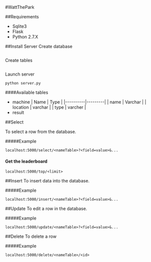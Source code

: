 #WattThePark

##Requirements
* Sqlite3
* Flask
* Python 2.7.X

##Install Server
Create database
```sqlite3 nameDataBase
```

Create tables
```.read createTable_v_sqlite.sql
```

Launch server
```
python server.py
```

####Available tables
* machine
| Name     | Type    |
|----------|---------|
| name     | Varchar |
| location | varchar |
| type     | varcher |
* result

##Select

To select a row from the database.

#####Example
```
localhost:5000/select/<nameTable>?<field=value>&...
```

#### Get the leaderboard
```
localhost:5000/top/<limit> 
```

##Insert
To insert data into the database.

#####Example
```
localhost:5000/insert/<nameTable>?<field=value>&... 
```

##Update
To edit a row in the database.

#####Example
```
localhost:5000/update/<nameTable>?<field=value>&...
```

##Delete
To delete a row

#####Example
```
localhost:5000/delete/<nameTable>/<id>
```

